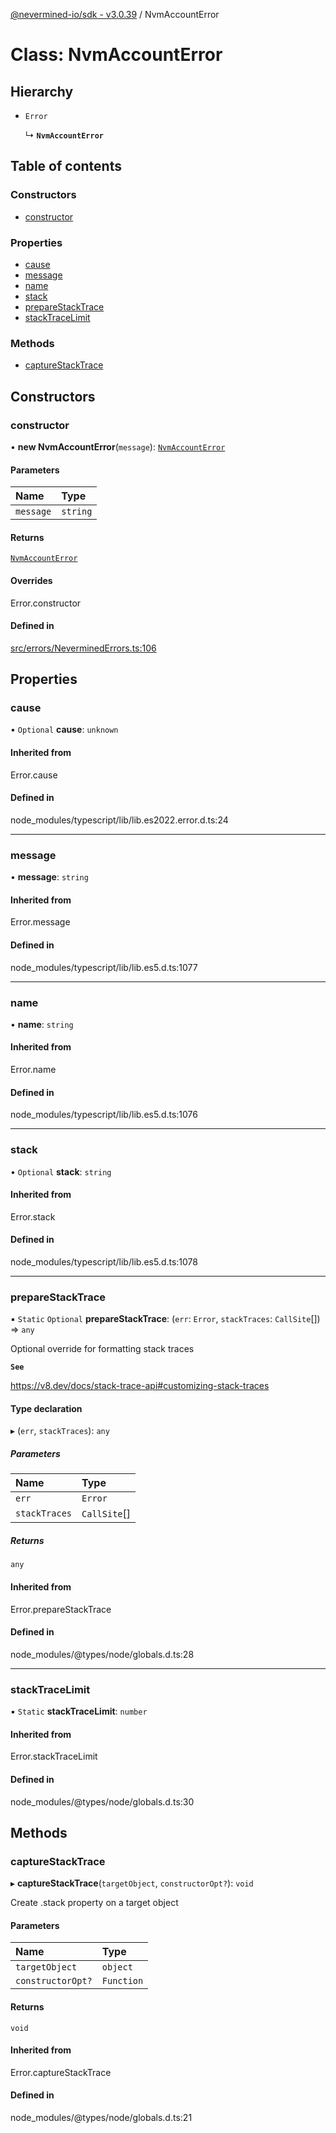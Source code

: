 [@nevermined-io/sdk - v3.0.39](../code-reference.md) / NvmAccountError

# Class: NvmAccountError

## Hierarchy

- `Error`

  ↳ **`NvmAccountError`**

## Table of contents

### Constructors

- [constructor](NvmAccountError.md#constructor)

### Properties

- [cause](NvmAccountError.md#cause)
- [message](NvmAccountError.md#message)
- [name](NvmAccountError.md#name)
- [stack](NvmAccountError.md#stack)
- [prepareStackTrace](NvmAccountError.md#preparestacktrace)
- [stackTraceLimit](NvmAccountError.md#stacktracelimit)

### Methods

- [captureStackTrace](NvmAccountError.md#capturestacktrace)

## Constructors

### constructor

• **new NvmAccountError**(`message`): [`NvmAccountError`](NvmAccountError.md)

#### Parameters

| Name      | Type     |
| :-------- | :------- |
| `message` | `string` |

#### Returns

[`NvmAccountError`](NvmAccountError.md)

#### Overrides

Error.constructor

#### Defined in

[src/errors/NeverminedErrors.ts:106](https://github.com/nevermined-io/sdk-js/blob/25427eb0c0f0254c08ad8193d966cb0284e2bd07/src/errors/NeverminedErrors.ts#L106)

## Properties

### cause

• `Optional` **cause**: `unknown`

#### Inherited from

Error.cause

#### Defined in

node_modules/typescript/lib/lib.es2022.error.d.ts:24

---

### message

• **message**: `string`

#### Inherited from

Error.message

#### Defined in

node_modules/typescript/lib/lib.es5.d.ts:1077

---

### name

• **name**: `string`

#### Inherited from

Error.name

#### Defined in

node_modules/typescript/lib/lib.es5.d.ts:1076

---

### stack

• `Optional` **stack**: `string`

#### Inherited from

Error.stack

#### Defined in

node_modules/typescript/lib/lib.es5.d.ts:1078

---

### prepareStackTrace

▪ `Static` `Optional` **prepareStackTrace**: (`err`: `Error`, `stackTraces`: `CallSite`[]) => `any`

Optional override for formatting stack traces

**`See`**

https://v8.dev/docs/stack-trace-api#customizing-stack-traces

#### Type declaration

▸ (`err`, `stackTraces`): `any`

##### Parameters

| Name          | Type         |
| :------------ | :----------- |
| `err`         | `Error`      |
| `stackTraces` | `CallSite`[] |

##### Returns

`any`

#### Inherited from

Error.prepareStackTrace

#### Defined in

node_modules/@types/node/globals.d.ts:28

---

### stackTraceLimit

▪ `Static` **stackTraceLimit**: `number`

#### Inherited from

Error.stackTraceLimit

#### Defined in

node_modules/@types/node/globals.d.ts:30

## Methods

### captureStackTrace

▸ **captureStackTrace**(`targetObject`, `constructorOpt?`): `void`

Create .stack property on a target object

#### Parameters

| Name              | Type       |
| :---------------- | :--------- |
| `targetObject`    | `object`   |
| `constructorOpt?` | `Function` |

#### Returns

`void`

#### Inherited from

Error.captureStackTrace

#### Defined in

node_modules/@types/node/globals.d.ts:21
